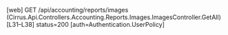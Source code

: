 [web] GET /api/accounting/reports/images  (Cirrus.Api.Controllers.Accounting.Reports.Images.ImagesController.GetAll)  [L31–L38] status=200 [auth=Authentication.UserPolicy]

